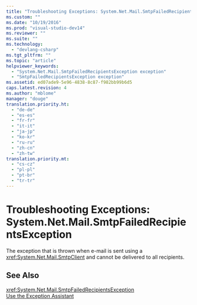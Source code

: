 ```yaml
---
title: "Troubleshooting Exceptions: System.Net.Mail.SmtpFailedRecipientsException | Microsoft Docs"
ms.custom: ""
ms.date: "10/19/2016"
ms.prod: "visual-studio-dev14"
ms.reviewer: ""
ms.suite: ""
ms.technology: 
  - "devlang-csharp"
ms.tgt_pltfrm: ""
ms.topic: "article"
helpviewer_keywords: 
  - "System.Net.Mail.SmtpFailedRecipientsException exception"
  - "SmtpFailedRecipientsException exception"
ms.assetid: ed07ade9-5e96-4838-8c87-f982bb99b6d5
caps.latest.revision: 4
ms.author: "mblome"
manager: "douge"
translation.priority.ht: 
  - "de-de"
  - "es-es"
  - "fr-fr"
  - "it-it"
  - "ja-jp"
  - "ko-kr"
  - "ru-ru"
  - "zh-cn"
  - "zh-tw"
translation.priority.mt: 
  - "cs-cz"
  - "pl-pl"
  - "pt-br"
  - "tr-tr"
---
```

# Troubleshooting Exceptions: System.Net.Mail.SmtpFailedRecipientsException
The exception that is thrown when e-mail is sent using a <xref:System.Net.Mail.SmtpClient> and cannot be delivered to all recipients.  
  
## See Also  
 <xref:System.Net.Mail.SmtpFailedRecipientsException>   
 [Use the Exception Assistant](../Topic/How%20to:%20Use%20the%20Exception%20Assistant.md)
